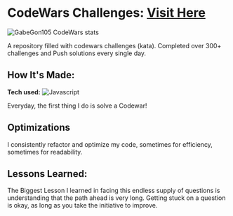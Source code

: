 # CodeWars Challenges: [Visit Here](https://www.codewars.com/users/GabeGon105)
![GabeGon105 CodeWars stats](https://github.com/GabeGon105/CodingChallenges/blob/master/codeWarsStats.png?raw=true)

A repository filled with codewars challenges (kata). Completed over 300+ challenges and Push solutions every single day.

## How It's Made:

**Tech used:** ![Javascript](https://camo.githubusercontent.com/30934920b46fd5b6874bf6ce5f9a3afd8ea0e5e4ed20ab9eda0450286ba7a138/68747470733a2f2f696d672e736869656c64732e696f2f7374617469632f76313f6c6162656c3d7c266d6573736167653d4a41564153435249505426636f6c6f723d336337663564267374796c653d706c6173746963266c6f676f3d6a617661736372697074)

Everyday, the first thing I do is solve a Codewar!

## Optimizations

I consistently refactor and optimize my code, sometimes for efficiency, sometimes for readability.

## Lessons Learned:

The Biggest Lesson I learned in facing this endless supply of questions is understanding that the path ahead is very long. Getting stuck on a question is okay, as long as you take the initiative to improve.

